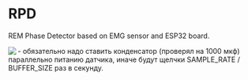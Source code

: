 # RPD
REM Phase Detector based on EMG sensor and ESP32 board.

<img align="left" src="https://repository-images.githubusercontent.com/405335378/aefdecf4-4c18-444d-822f-41633c852f19">
- обязательно надо ставить конденсатор (проверял на 1000 мкф) параллельно питанию датчика, иначе будут щелчки SAMPLE_RATE / BUFFER_SIZE раз в секунду.
